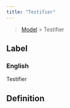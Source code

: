 ```yaml
---
title: "Testifier"
---
```


> [Model](../../) > Testifier

## Label

### English
Testifier


## Definition



    
